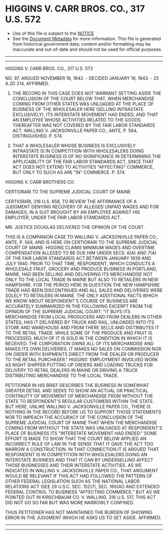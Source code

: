 ---
---

# HIGGINS V. CARR BROS. CO., 317 U.S. 572

* Use of this file is subject to the [NOTICE](https://github.com/publicdocs/notice/blob/master/NOTICE)
* See the [Document Metadata](../../../) for more information.
  This file is generated from historical government data; content and/or formatting may be inaccurate and out-of-date and should not be used for official purposes.

----------
----------

HIGGINS V. CARR BROS. CO., 317 U.S. 572

NO. 97.  ARGUED NOVEMBER 19, 1942.  - DECIDED JANUARY 18, 1943.  - 25 A.2D 214, AFFIRMED.

1.  THE RECORD IN THIS CASE DOES NOT WARRANT SETTING ASIDE THE CONCLUSION OF THE COURT BELOW THAT, WHEN MERCHANDISE COMING FROM OTHER STATES WAS UNLOADED AT THE PLACE OF BUSINESS OF THE WHOLESALER HERE (SELLING INTRASTATE EXCLUSIVELY), ITS INTERSTATE MOVEMENT HAD ENDED, AND THAT AN EMPLOYEE WHOSE ACTIVITIES RELATED TO THE GOODS THEREAFTER WAS NOT COVERED BY THE FAIR LABOR STANDARDS ACT.  WALLING V. JACKSONVILLE PAPER CO., ANTE, P. 564, DISTINGUISHED.  P. 574.

2.  THAT A WHOLESALER WHOSE BUSINESS IS EXCLUSIVELY INTRASTATE IS IN COMPETITION WITH WHOLESALERS DOING INTERSTATE BUSINESS IS OF NO SIGNIFICANCE IN DETERMINING THE APPLICABILITY OF THE FAIR LABOR STANDARDS ACT, SINCE THAT ACT DOES NOT EXTEND TO ACTIVITIES "AFFECTING" COMMERCE, BUT ONLY TO SUCH AS ARE "IN" COMMERCE.  P. 574.

HIGGINS V. CARR BROTHERS CO.

CERTIORARI TO THE SUPREME JUDICIAL COURT OF MAINE

CERTIORARI, 316 U.S. 658, TO REVIEW THE AFFIRMANCE OF A JUDGMENT DENYING RECOVERY OF ALLEGED UNPAID WAGES AND FOR DAMAGES, IN A SUIT BROUGHT BY AN EMPLOYEE AGAINST HIS EMPLOYER, UNDER THE FAIR LABOR STANDARDS ACT.

MR. JUSTICE DOUGLAS DELIVERED THE OPINION OF THE COURT.

THIS IS A COMPANION CASE TO WALLING V. JACKSONVILLE PAPER CO., ANTE, P. 564, AND IS HERE ON CERTIORARI TO THE SUPREME JUDICIAL COURT OF MAINE.  HIGGINS CLAIMS MINIMUM WAGES AND OVERTIME COMPENSATION ALLEGED TO BE DUE HIM UNDER SECS. 6(A) AND 7(A) OF THE FAIR LABOR STANDARDS ACT BETWEEN JANUARY 1939 AND JULY 1940.  PRIOR TO THAT TIME, RESPONDENT, WHICH CONDUCTS A WHOLESALE FRUIT, GROCERY AND PRODUCE BUSINESS IN PORTLAND, MAINE, HAD BEEN SELLING AND DELIVERING ITS MERCHANDISE NOT ONLY TO THE LOCAL TRADE IN MAINE BUT ALSO TO RETAILERS IN NEW HAMPSHIRE.  FOR THE PERIOD HERE IN QUESTION THE NEW HAMPSHIRE TRADE HAD BEEN DISCONTINUED AND ALL SALES AND DELIVERIES WERE SOLELY TO RETAILERS IN MAINE.  THE ONLY ADDITIONAL FACTS WHICH WE KNOW ABOUT RESPONDENT'S COURSE OF BUSINESS ARE ACCURATELY SUMMARIZED IN THE FOLLOWING EXCERPT FROM THE OPINION OF THE SUPREME JUDICIAL COURT:  "IT BUYS ITS MERCHANDISE FROM LOCAL PRODUCERS AND FROM DEALERS IN OTHER STATES, HAS IT DELIVERED BY TRUCK AND RAIL, UNLOADED INTO ITS STORE AND WAREHOUSE AND FROM THERE SELLS AND DISTRIBUTES IT TO THE RETAIL TRADE.  WHILE SOME OF THE PRODUCE AND FRUIT IS PROCESSED, MUCH OF IT IS SOLD IN THE CONDITION IN WHICH IT IS RECEIVED.  THE CORPORATION OWNS ALL OF ITS MERCHANDISE AND MAKES ITS OWN DELIVERIES.  IT MAKES NO SALES ON COMMISSION NOR ON ORDER WITH SHIPMENTS DIRECT FROM THE DEALER OR PRODUCER TO THE RETAIL PURCHASER."  HIGGINS' EMPLOYMENT INVOLVED WORK AS NIGHT SHIPPER PUTTING UP ORDERS AND LOADING TRUCKS FOR DELIVERY TO RETAIL DEALERS IN MAINE OR DRIVING A TRUCK DISTRIBUTING MERCHANDISE TO THE LOCAL TRADE.

PETITIONER IN HIS BRIEF DESCRIBES THE BUSINESS IN SOMEWHAT GREATER DETAIL AND SEEKS TO SHOW AN ACTUAL OR PRACTICAL CONTINUITY OF MOVEMENT OF MERCHANDISE FROM WITHOUT THE STATE TO RESPONDENT'S REGULAR CUSTOMERS WITHIN THE STATE.  BUT HERE, UNLIKE WALLING V. JACKSONVILLE PAPER CO., THERE IS NOTHING IN THE RECORD BEFORE US TO SUPPORT THOSE STATEMENTS NOR TO IMPEACH THE ACCURACY OF THE CONCLUSION OF THE SUPREME JUDICIAL COURT OF MAINE THAT WHEN THE MERCHANDISE COMING FROM WITHOUT THE STATE WAS UNLOADED AT RESPONDENT'S PLACE OF BUSINESS ITS "INTERSTATE MOVEMENT HAD ENDED."  SOME EFFORT IS MADE TO SHOW THAT THE COURT BELOW APPLIED AN INCORRECT RULE OF LAW IN THE SENSE THAT IT GAVE THE ACT TOO NARROW A CONSTRUCTION.  IN THAT CONNECTION IT IS ARGUED THAT RESPONDENT IS IN COMPETITION WITH WHOLESALERS DOING AN INTERSTATE BUSINESS AND THAT IT CAN BY UNDERSELLING AFFECT THOSE BUSINESSES AND THEIR INTERSTATE ACTIVITIES.  AS WE INDICATED IN WALLING V. JACKSONVILLE PAPER CO., THAT ARGUMENT WOULD BE RELEVANT IF THIS ACT HAD FOLLOWED THE PATTERN OF OTHER FEDERAL LEGISLATION SUCH AS THE NATIONAL LABOR RELATIONS ACT (SEE 29 U.S.C. SEC. 152(7), SEC. 160(A)) AND EXTENDED FEDERAL CONTROL TO BUSINESS "AFFECTING COMMERCE."  BUT AS WE POINTED OUT IN KIRSCHBAUM CO. V. WALLING, 316 U.S. 517, THIS ACT DID NOT GO SO FAR BUT WAS MORE NARROWLY CONFINED.

THUS PETITIONER HAS NOT MAINTAINED THE BURDEN OF SHOWING ERROR IN THE JUDGMENT WHICH HE ASKS US TO SET ASIDE.  AFFIRMED.


----------
----------

